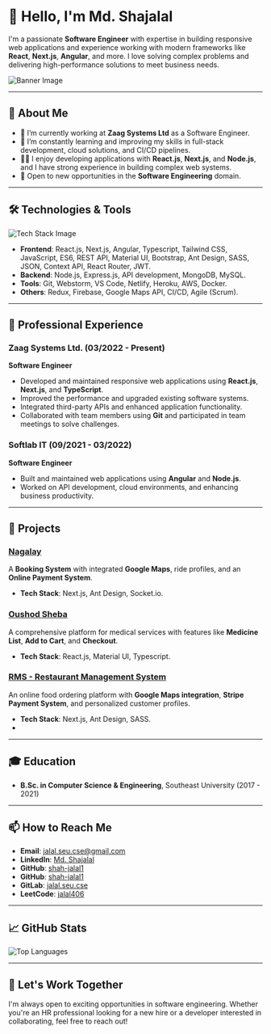 # 👋 Hello, I'm Md. Shajalal

I'm a passionate **Software Engineer** with expertise in building responsive web applications and experience working with modern frameworks like **React**, **Next.js**, **Angular**, and more. I love solving complex problems and delivering high-performance solutions to meet business needs.

![Banner Image](path_to_your_image) <!-- You can include a professional banner here -->

---

## 🌟 **About Me**

- 🔭 I’m currently working at **Zaag Systems Ltd** as a Software Engineer.
- 🌱 I’m constantly learning and improving my skills in full-stack development, cloud solutions, and CI/CD pipelines.
- 👨‍💻 I enjoy developing applications with **React.js**, **Next.js**, and **Node.js**, and I have strong experience in building complex web systems.
- 🚀 Open to new opportunities in the **Software Engineering** domain.

---

## 🛠️ **Technologies & Tools**

![Tech Stack Image](path_to_your_tech_stack_image)

- **Frontend**: React.js, Next.js, Angular, Typescript, Tailwind CSS, JavaScript, ES6, REST API, Material UI, Bootstrap, Ant Design, SASS, JSON, Context API, React Router, JWT.
- **Backend**: Node.js, Express.js, API development, MongoDB, MySQL.
- **Tools**: Git, Webstorm, VS Code, Netlify, Heroku, AWS, Docker.
- **Others**: Redux, Firebase, Google Maps API, CI/CD, Agile (Scrum).

---

## 💼 **Professional Experience**

### **Zaag Systems Ltd.** (03/2022 - Present)  
**Software Engineer**

- Developed and maintained responsive web applications using **React.js**, **Next.js**, and **TypeScript**.
- Improved the performance and upgraded existing software systems.
- Integrated third-party APIs and enhanced application functionality.
- Collaborated with team members using **Git** and participated in team meetings to solve challenges.

### **Softlab IT** (09/2021 - 03/2022)  
**Software Engineer**

- Built and maintained web applications using **Angular** and **Node.js**.
- Worked on API development, cloud environments, and enhancing business productivity.

---

## 🚀 **Projects**

### [Nagalay](https://www.nagalay.com)
A **Booking System** with integrated **Google Maps**, ride profiles, and an **Online Payment System**.

- **Tech Stack**: Next.js, Ant Design, Socket.io.

### [Oushod Sheba](https://oushodsheba.com/)
A comprehensive platform for medical services with features like **Medicine List**, **Add to Cart**, and **Checkout**.

- **Tech Stack**: React.js, Material UI, Typescript.

### [RMS - Restaurant Management System](https://zaag.zenresto.com/login)
An online food ordering platform with **Google Maps integration**, **Stripe Payment System**, and personalized customer profiles.

- **Tech Stack**: Next.js, Ant Design, SASS.
- 
---

## 🎓 **Education**

- **B.Sc. in Computer Science & Engineering**, Southeast University (2017 - 2021)

---

## 📫 **How to Reach Me**

- **Email**: [jalal.seu.cse@gmail.com](mailto:jalal.seu.cse@gmail.com)
- **LinkedIn**: [Md. Shajalal](https://www.linkedin.com/in/shah-jalal-10/)
- **GitHub**: [shah-jalal1](https://github.com/shah-jalal1)
- **GitHub**: [shah-jalal1](https://github.com/jalal-zaag)
- **GitLab**: [jalal.seu.cse](https://gitlab.com/jalal.seu.cse)
- **LeetCode**: [jalal406](https://leetcode.com/u/jalal406/)

---

## 📈 **GitHub Stats**


![Top Languages](https://github-readme-stats.vercel.app/api/top-langs/?username=jalal-zaag&layout=compact&theme=radical)

---

## 💼 **Let's Work Together**

I'm always open to exciting opportunities in software engineering. Whether you're an HR professional looking for a new hire or a developer interested in collaborating, feel free to reach out!

